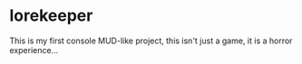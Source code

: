 # lorekeeper

This is my first console MUD-like project, this isn't just a game, it is a horror experience...
